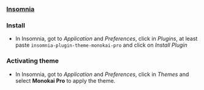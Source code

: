 ### [Insomnia](http://insomnia.rest)

### Install

- In Insomnia, got to _Application_ and _Preferences_, click in _Plugins_, at least paste `insomnia-plugin-theme-monokai-pro` and click on _Install Plugin_

### Activating theme

- In Insomnia, got to _Application_ and _Preferences_, click in _Themes_ and select **Monokai Pro** to apply the theme.
